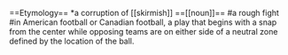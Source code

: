 ==Etymology==
*a corruption of [[skirmish]]
==[[noun]]==
#a rough fight
#in American football or Canadian football, a play that begins with a snap from the center while opposing teams are on either side of a neutral zone defined by the location of the ball.